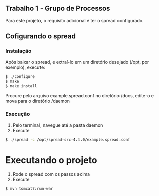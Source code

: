 ## Trabalho 1 - Grupo de Processos

Para este projeto, o requisito adicional é ter o spread configurado. 

## Cofigurando o spread

### Instalação

Após baixar o spread, e extraí-lo em um diretório desejado (/opt, por exemplo), execute: 

```sh
$ ./configure
$ make
$ make install
```
Procure pelo arquivo example.spread.conf no diretório /docs, edite-o e mova para o diretório /daemon

### Execução
1. Pelo terminal, navegue até a pasta daemon
2. Execute
```sh
$ ./spread -c /opt/spread-src-4.4.0/example.spread.conf
```

# Executando o projeto

1. Rode o spread com os passos acima
2. Execute
```sh
$ mvn tomcat7:run-war
```
